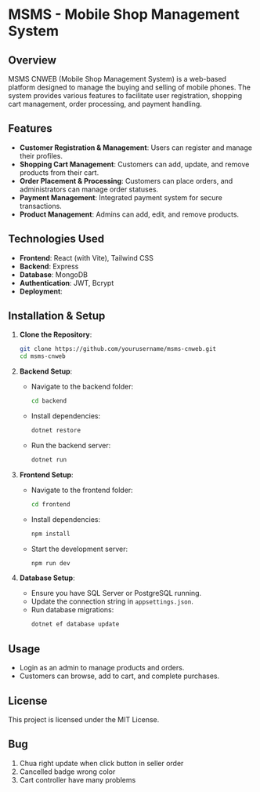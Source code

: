 # MSMS - Mobile Shop Management System

## Overview

MSMS CNWEB (Mobile Shop Management System) is a web-based platform designed to manage the buying and selling of mobile phones. The system provides various features to facilitate user registration, shopping cart management, order processing, and payment handling.

## Features

-   **Customer Registration & Management**: Users can register and manage their profiles.
-   **Shopping Cart Management**: Customers can add, update, and remove products from their cart.
-   **Order Placement & Processing**: Customers can place orders, and administrators can manage order statuses.
-   **Payment Management**: Integrated payment system for secure transactions.
-   **Product Management**: Admins can add, edit, and remove products.

## Technologies Used

-   **Frontend**: React (with Vite), Tailwind CSS
-   **Backend**: Express
-   **Database**: MongoDB
-   **Authentication**: JWT, Bcrypt
-   **Deployment**:

## Installation & Setup

1. **Clone the Repository**:

    ```sh
    git clone https://github.com/yourusername/msms-cnweb.git
    cd msms-cnweb
    ```

2. **Backend Setup**:

    - Navigate to the backend folder:
        ```sh
        cd backend
        ```
    - Install dependencies:
        ```sh
        dotnet restore
        ```
    - Run the backend server:
        ```sh
        dotnet run
        ```

3. **Frontend Setup**:

    - Navigate to the frontend folder:
        ```sh
        cd frontend
        ```
    - Install dependencies:
        ```sh
        npm install
        ```
    - Start the development server:
        ```sh
        npm run dev
        ```

4. **Database Setup**:
    - Ensure you have SQL Server or PostgreSQL running.
    - Update the connection string in `appsettings.json`.
    - Run database migrations:
        ```sh
        dotnet ef database update
        ```

## Usage

-   Login as an admin to manage products and orders.
-   Customers can browse, add to cart, and complete purchases.

## License

This project is licensed under the MIT License.

## Bug

1. Chua right update when click button in seller order
2. Cancelled badge wrong color
3. Cart controller have many problems
